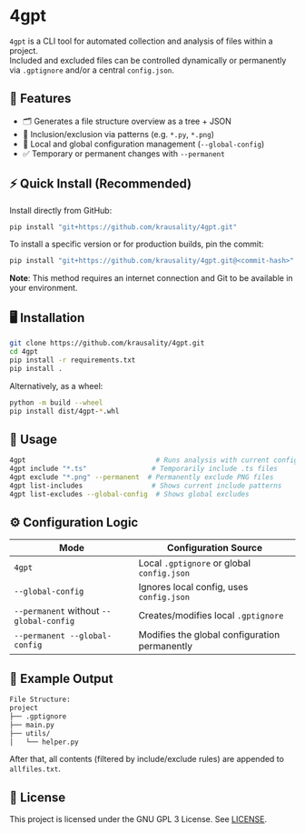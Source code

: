 # 4gpt

`4gpt` is a CLI tool for automated collection and analysis of files within a project.  
Included and excluded files can be controlled dynamically or permanently via `.gptignore` and/or a central `config.json`.

## 🔧 Features

- 🗂️ Generates a file structure overview as a tree + JSON
- 📂 Inclusion/exclusion via patterns (e.g. `*.py`, `*.png`)
- 🧠 Local and global configuration management (`--global-config`)
- ✅ Temporary or permanent changes with `--permanent`

## ⚡ Quick Install (Recommended)

Install directly from GitHub:

```bash
pip install "git+https://github.com/krausality/4gpt.git"
```

To install a specific version or for production builds, pin the commit:

```bash
pip install "git+https://github.com/krausality/4gpt.git@<commit-hash>"
```

**Note**: This method requires an internet connection and Git to be available in your environment.

## 🖥️ Installation

```bash
git clone https://github.com/krausality/4gpt.git
cd 4gpt
pip install -r requirements.txt
pip install .
```

Alternatively, as a wheel:

```bash
python -m build --wheel
pip install dist/4gpt-*.whl
```

## 🚀 Usage

```bash
4gpt                                # Runs analysis with current configuration
4gpt include "*.ts"                # Temporarily include .ts files
4gpt exclude "*.png" --permanent  # Permanently exclude PNG files
4gpt list-includes                 # Shows current include patterns
4gpt list-excludes --global-config  # Shows global excludes
```

## ⚙️ Configuration Logic

| Mode                                | Configuration Source                          |
|-------------------------------------|-----------------------------------------------|
| `4gpt`                              | Local `.gptignore` or global `config.json`    |
| `--global-config`                   | Ignores local config, uses `config.json`      |
| `--permanent` without `--global-config` | Creates/modifies local `.gptignore`      |
| `--permanent --global-config`       | Modifies the global configuration permanently |

## 📂 Example Output

```txt
File Structure:
project
├── .gptignore
├── main.py
├── utils/
│   └── helper.py
```

After that, all contents (filtered by include/exclude rules) are appended to `allfiles.txt`.

## 📄 License

This project is licensed under the GNU GPL 3 License. See [LICENSE](LICENSE).


